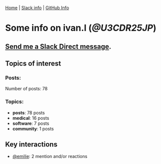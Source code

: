 [Home](https://kelu124.github.io/echommunity/) | [Slack info](https://kelu124.github.io/echommunity/) | [GitHub Info](https://kelu124.github.io/echommunity/github.html)

# Some info on __ivan.l__ (_@U3CDR25JP_)


## [Send me a Slack Direct message](https://echopen.slack.com/messages/@ivan.l/).

## Topics of interest

### Posts: 

Number of posts: 78

### Topics:

* __posts__: 78 posts
* __medical__: 16 posts
* __software__: 7 posts
* __community__: 1 posts

## Key interactions 

* [@emilie](./U0FN1B8KD.md): 2 mention and/or reactions
